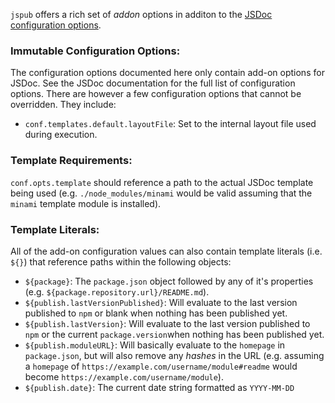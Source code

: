 `jspub` offers a rich set of _addon_ options in additon to the [JSDoc configuration options](http://usejsdoc.org/about-configuring-jsdoc.html).

### Immutable Configuration Options:
The configuration options documented here only contain add-on options for JSDoc. See the JSDoc documentation for the full list of configuration options. There are however a few configuration options that cannot be overridden. They include:
- `conf.templates.default.layoutFile`: Set to the internal layout file used during execution.

### Template Requirements:
`conf.opts.template` should reference a path to the actual JSDoc template being used (e.g. `./node_modules/minami` would be valid assuming that the `minami` template module is installed).

### Template Literals:
All of the add-on configuration values can also contain template literals (i.e. `${}`) that reference paths within the following objects:
- `${package}`: The `package.json` object followed by any of it's properties (e.g. `${package.repository.url}/README.md`).
- `${publish.lastVersionPublished}`: Will evaluate to the last version published to `npm` or blank when nothing has been published yet.
- `${publish.lastVersion}`: Will evaluate to the last version published to `npm` or the current `package.version`when nothing has been published yet.
- `${publish.moduleURL}`: Will basically evaluate to the `homepage` in `package.json`, but will also remove any _hashes_ in the URL (e.g. assuming a `homepage` of `https://example.com/username/module#readme` would become `https://example.com/username/module`).
- `${publish.date}`: The current date string formatted as `YYYY-MM-DD`